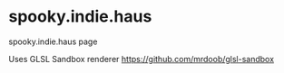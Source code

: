 # spooky.indie.haus
spooky.indie.haus page

Uses GLSL Sandbox renderer https://github.com/mrdoob/glsl-sandbox
